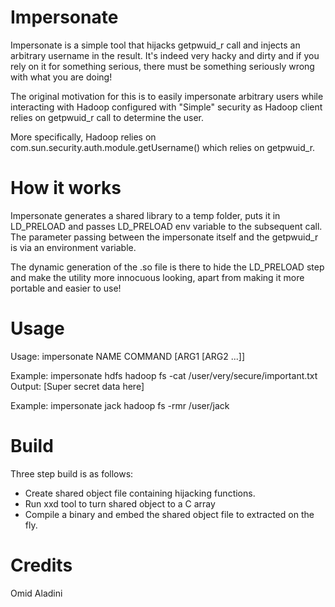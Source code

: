 Impersonate
===========

Impersonate is a simple tool that hijacks getpwuid_r call and injects an arbitrary username in the result. It's indeed very hacky and dirty and if you rely on it for something serious, there must be something seriously wrong with what you are doing!

The original motivation for this is to easily impersonate arbitrary users while interacting with Hadoop configured with "Simple" security as Hadoop client relies on getpwuid_r call to determine the user. 

More specifically, Hadoop relies on com.sun.security.auth.module.getUsername() which relies on getpwuid_r.

How it works
===========

Impersonate generates a shared library to a temp folder, puts it in LD_PRELOAD and passes LD_PRELOAD env variable to the subsequent call. The parameter passing between the impersonate itself and the getpwuid_r is via an environment variable.

The dynamic generation of the .so file is there to hide the LD_PRELOAD step and make the utility more innocuous looking, apart from making it more portable and easier to use!


Usage
===========

Usage:  impersonate NAME COMMAND [ARG1 [ARG2 ...]]

Example: impersonate hdfs hadoop fs -cat /user/very/secure/important.txt  
Output: [Super secret data here]

Example: impersonate jack hadoop fs -rmr /user/jack

Build
===========

Three step build is as follows:

- Create shared object file containing hijacking functions.
- Run xxd tool to turn shared object to a C array
- Compile a binary and embed the shared object file to extracted on the fly.

Credits
===========

Omid Aladini


